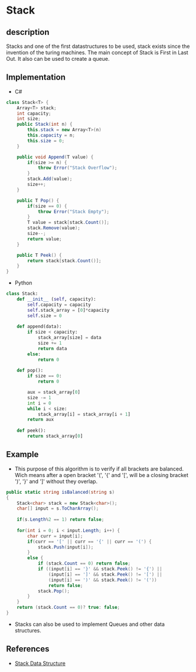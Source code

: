# Stack

## description

Stacks and one of the first datastructures to be used, stack exists since the invention of the turing machines. The main concept of Stack is First in Last Out.
It also can be used to create a queue.

## Implementation

- C#
```c#
class Stack<T> {
    Array<T> stack;
    int capacity;
    int size;
    public Stack(int n) {
        this.stack = new Array<T>(n)
        this.capacity = n;
        this.size = 0;
    }

    public void Append(T value) {
        if(size >= n) {
            throw Error("Stack Overflow");
        }
        stack.Add(value);
        size++;
    }

    public T Pop() {
        if(size == 0) {
            throw Error("Stack Empty");
        }
        T value = stack[stack.Count()];
        stack.Remove(value);
        size--;
        return value;
    }

    public T Peek() {
        return stack[stack.Count()]; 
    }
}
```

- Python
```python
class Stack:
    def __init__ (self, capacity):
        self.capacity = capacity
        self.stack_array = [0]*capacity
        self.size = 0
    
    def append(data):
        if size < capacity:
            stack_array[size] = data
            size += 1
            return data
        else:
            return 0
    
    def pop():
        if size == 0:
            return 0

        aux = stack_array[0]
        size -= 1
        int i = 0 
        while i < size:
            stack_array[i] = stack_array[i + 1]
        return aux
    
    def peek():
        return stack_array[0]
```

## Example

- This purpose of this algorithm is to verify if all brackets are balanced. Wich means after a open bracket '(', '{' and '[', will be a closing bracket ')', '}' and ']' without they overlap.

```c#
public static string isBalanced(string s)
{
    Stack<char> stack = new Stack<char>();
    char[] input = s.ToCharArray();
    
    if(s.Length%2 == 1) return false;
    
    for(int i = 0; i < input.Length; i++) {
        char curr = input[i];
        if(curr == '[' || curr == '{' || curr == '(') {
            stack.Push(input[i]);
        }
        else {
            if (stack.Count == 0) return false;
            if ((input[i] == '}' && stack.Peek() != '{') || 
                (input[i] == ']' && stack.Peek() != '[') || 
                (input[i] == ')' && stack.Peek() != '('))
                return false;
            stack.Pop();
        }
    }
    return (stack.Count == 0)? true: false;
}
```
- Stacks can also be used to implement Queues and other data structures.

## References

- [Stack Data Structure](https://www.geeksforgeeks.org/stack-data-structure/)